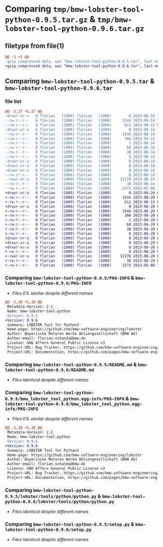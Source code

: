 # Comparing `tmp/bmw-lobster-tool-python-0.9.5.tar.gz` & `tmp/bmw-lobster-tool-python-0.9.6.tar.gz`

## filetype from file(1)

```diff
@@ -1 +1 @@
-gzip compressed data, was "bmw-lobster-tool-python-0.9.5.tar", last modified: Wed Jun 14 14:03:20 2023, max compression
+gzip compressed data, was "bmw-lobster-tool-python-0.9.6.tar", last modified: Tue Jun 20 07:30:15 2023, max compression
```

## Comparing `bmw-lobster-tool-python-0.9.5.tar` & `bmw-lobster-tool-python-0.9.6.tar`

### file list

```diff
@@ -1,17 +1,17 @@
-drwxr-xr-x   0 florian   (1000) florian   (1000)        0 2023-06-14 14:03:20.969666 bmw-lobster-tool-python-0.9.5/
--rw-r--r--   0 florian   (1000) florian   (1000)     1544 2023-06-14 14:03:20.969666 bmw-lobster-tool-python-0.9.5/PKG-INFO
--rw-r--r--   0 florian   (1000) florian   (1000)      611 2023-06-13 09:17:37.000000 bmw-lobster-tool-python-0.9.5/README.md
-drwxr-xr-x   0 florian   (1000) florian   (1000)        0 2023-06-14 14:03:20.969666 bmw-lobster-tool-python-0.9.5/bmw_lobster_tool_python.egg-info/
--rw-r--r--   0 florian   (1000) florian   (1000)     1544 2023-06-14 14:03:20.000000 bmw-lobster-tool-python-0.9.5/bmw_lobster_tool_python.egg-info/PKG-INFO
--rw-r--r--   0 florian   (1000) florian   (1000)      366 2023-06-14 14:03:20.000000 bmw-lobster-tool-python-0.9.5/bmw_lobster_tool_python.egg-info/SOURCES.txt
--rw-r--r--   0 florian   (1000) florian   (1000)        1 2023-06-14 14:03:20.000000 bmw-lobster-tool-python-0.9.5/bmw_lobster_tool_python.egg-info/dependency_links.txt
--rw-r--r--   0 florian   (1000) florian   (1000)       68 2023-06-14 14:03:20.000000 bmw-lobster-tool-python-0.9.5/bmw_lobster_tool_python.egg-info/entry_points.txt
--rw-r--r--   0 florian   (1000) florian   (1000)       38 2023-06-14 14:03:20.000000 bmw-lobster-tool-python-0.9.5/bmw_lobster_tool_python.egg-info/requires.txt
--rw-r--r--   0 florian   (1000) florian   (1000)        8 2023-06-14 14:03:20.000000 bmw-lobster-tool-python-0.9.5/bmw_lobster_tool_python.egg-info/top_level.txt
-drwxr-xr-x   0 florian   (1000) florian   (1000)        0 2023-06-14 14:03:20.965666 bmw-lobster-tool-python-0.9.5/lobster/
-drwxr-xr-x   0 florian   (1000) florian   (1000)        0 2023-06-14 14:03:20.965666 bmw-lobster-tool-python-0.9.5/lobster/tools/
-drwxr-xr-x   0 florian   (1000) florian   (1000)        0 2023-06-14 14:03:20.969666 bmw-lobster-tool-python-0.9.5/lobster/tools/python/
--rw-r--r--   0 florian   (1000) florian   (1000)        0 2023-06-14 14:03:20.000000 bmw-lobster-tool-python-0.9.5/lobster/tools/python/__init__.py
--rwxr-xr-x   0 florian   (1000) florian   (1000)    12276 2023-06-14 14:03:20.000000 bmw-lobster-tool-python-0.9.5/lobster/tools/python/python.py
--rw-r--r--   0 florian   (1000) florian   (1000)       38 2023-06-14 14:03:20.969666 bmw-lobster-tool-python-0.9.5/setup.cfg
--rw-r--r--   0 florian   (1000) florian   (1000)     2273 2023-05-08 15:03:18.000000 bmw-lobster-tool-python-0.9.5/setup.py
+drwxr-xr-x   0 florian   (1000) florian   (1000)        0 2023-06-20 07:30:15.016906 bmw-lobster-tool-python-0.9.6/
+-rw-r--r--   0 florian   (1000) florian   (1000)     1544 2023-06-20 07:30:15.016906 bmw-lobster-tool-python-0.9.6/PKG-INFO
+-rw-r--r--   0 florian   (1000) florian   (1000)      611 2023-06-13 09:17:37.000000 bmw-lobster-tool-python-0.9.6/README.md
+drwxr-xr-x   0 florian   (1000) florian   (1000)        0 2023-06-20 07:30:15.016906 bmw-lobster-tool-python-0.9.6/bmw_lobster_tool_python.egg-info/
+-rw-r--r--   0 florian   (1000) florian   (1000)     1544 2023-06-20 07:30:14.000000 bmw-lobster-tool-python-0.9.6/bmw_lobster_tool_python.egg-info/PKG-INFO
+-rw-r--r--   0 florian   (1000) florian   (1000)      366 2023-06-20 07:30:14.000000 bmw-lobster-tool-python-0.9.6/bmw_lobster_tool_python.egg-info/SOURCES.txt
+-rw-r--r--   0 florian   (1000) florian   (1000)        1 2023-06-20 07:30:14.000000 bmw-lobster-tool-python-0.9.6/bmw_lobster_tool_python.egg-info/dependency_links.txt
+-rw-r--r--   0 florian   (1000) florian   (1000)       68 2023-06-20 07:30:14.000000 bmw-lobster-tool-python-0.9.6/bmw_lobster_tool_python.egg-info/entry_points.txt
+-rw-r--r--   0 florian   (1000) florian   (1000)       38 2023-06-20 07:30:14.000000 bmw-lobster-tool-python-0.9.6/bmw_lobster_tool_python.egg-info/requires.txt
+-rw-r--r--   0 florian   (1000) florian   (1000)        8 2023-06-20 07:30:14.000000 bmw-lobster-tool-python-0.9.6/bmw_lobster_tool_python.egg-info/top_level.txt
+drwxr-xr-x   0 florian   (1000) florian   (1000)        0 2023-06-20 07:30:15.016906 bmw-lobster-tool-python-0.9.6/lobster/
+drwxr-xr-x   0 florian   (1000) florian   (1000)        0 2023-06-20 07:30:15.016906 bmw-lobster-tool-python-0.9.6/lobster/tools/
+drwxr-xr-x   0 florian   (1000) florian   (1000)        0 2023-06-20 07:30:15.016906 bmw-lobster-tool-python-0.9.6/lobster/tools/python/
+-rw-r--r--   0 florian   (1000) florian   (1000)        0 2023-06-20 07:30:14.000000 bmw-lobster-tool-python-0.9.6/lobster/tools/python/__init__.py
+-rwxr-xr-x   0 florian   (1000) florian   (1000)    12276 2023-06-20 07:30:14.000000 bmw-lobster-tool-python-0.9.6/lobster/tools/python/python.py
+-rw-r--r--   0 florian   (1000) florian   (1000)       38 2023-06-20 07:30:15.016906 bmw-lobster-tool-python-0.9.6/setup.cfg
+-rw-r--r--   0 florian   (1000) florian   (1000)     2273 2023-05-08 15:03:18.000000 bmw-lobster-tool-python-0.9.6/setup.py
```

### Comparing `bmw-lobster-tool-python-0.9.5/PKG-INFO` & `bmw-lobster-tool-python-0.9.6/PKG-INFO`

 * *Files 0% similar despite different names*

```diff
@@ -1,10 +1,10 @@
 Metadata-Version: 2.1
 Name: bmw-lobster-tool-python
-Version: 0.9.5
+Version: 0.9.6
 Summary: LOBSTER Tool for Python3
 Home-page: https://github.com/bmw-software-engineering/lobster
 Author: Bayerische Motoren Werke Aktiengesellschaft (BMW AG)
 Author-email: florian.schanda@bmw.de
 License: GNU Affero General Public License v3
 Project-URL: Bug Tracker, https://github.com/bmw-software-engineering/lobster/issues
 Project-URL: Documentation, https://github.com/pages/bmw-software-engineering/lobster/
```

### Comparing `bmw-lobster-tool-python-0.9.5/README.md` & `bmw-lobster-tool-python-0.9.6/README.md`

 * *Files identical despite different names*

### Comparing `bmw-lobster-tool-python-0.9.5/bmw_lobster_tool_python.egg-info/PKG-INFO` & `bmw-lobster-tool-python-0.9.6/bmw_lobster_tool_python.egg-info/PKG-INFO`

 * *Files 0% similar despite different names*

```diff
@@ -1,10 +1,10 @@
 Metadata-Version: 2.1
 Name: bmw-lobster-tool-python
-Version: 0.9.5
+Version: 0.9.6
 Summary: LOBSTER Tool for Python3
 Home-page: https://github.com/bmw-software-engineering/lobster
 Author: Bayerische Motoren Werke Aktiengesellschaft (BMW AG)
 Author-email: florian.schanda@bmw.de
 License: GNU Affero General Public License v3
 Project-URL: Bug Tracker, https://github.com/bmw-software-engineering/lobster/issues
 Project-URL: Documentation, https://github.com/pages/bmw-software-engineering/lobster/
```

### Comparing `bmw-lobster-tool-python-0.9.5/lobster/tools/python/python.py` & `bmw-lobster-tool-python-0.9.6/lobster/tools/python/python.py`

 * *Files identical despite different names*

### Comparing `bmw-lobster-tool-python-0.9.5/setup.py` & `bmw-lobster-tool-python-0.9.6/setup.py`

 * *Files identical despite different names*

